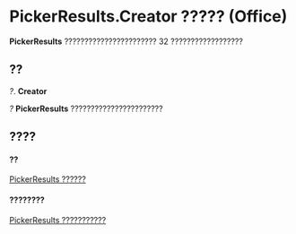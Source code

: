 
# PickerResults.Creator ????? (Office)

 **PickerResults** ??????????????????????? 32 ??????????????????


## ??

 _?_. **Creator**

 _?_ **PickerResults** ???????????????????????


## ????


#### ??


[PickerResults ??????](c0e2e097-021b-7ed4-2f94-8204c849bc17.md)
#### ????????


[PickerResults ???????????](http://msdn.microsoft.com/library/6b6ec287-4d88-cc7d-7cfa-f641b1481bbe%28Office.15%29.aspx)